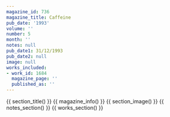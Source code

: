 ```yaml
---
magazine_id: 736
magazine_title: Caffeine
pub_date: '1993'
volume: ''
number: 5
month: ''
notes: null
pub_date1: 31/12/1993
pub_date2: null
image: null
works_included:
- work_id: 1684
  magazine_page: ''
  published_as: ''
---
```


{{ section_title() }}
{{ magazine_info() }}
{{ section_image() }}
{{ notes_section() }}
{{ works_section() }}
